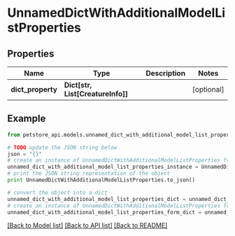 # UnnamedDictWithAdditionalModelListProperties


## Properties
Name | Type | Description | Notes
------------ | ------------- | ------------- | -------------
**dict_property** | **Dict[str, List[CreatureInfo]]** |  | [optional] 

## Example

```python
from petstore_api.models.unnamed_dict_with_additional_model_list_properties import UnnamedDictWithAdditionalModelListProperties

# TODO update the JSON string below
json = "{}"
# create an instance of UnnamedDictWithAdditionalModelListProperties from a JSON string
unnamed_dict_with_additional_model_list_properties_instance = UnnamedDictWithAdditionalModelListProperties.from_json(json)
# print the JSON string representation of the object
print UnnamedDictWithAdditionalModelListProperties.to_json()

# convert the object into a dict
unnamed_dict_with_additional_model_list_properties_dict = unnamed_dict_with_additional_model_list_properties_instance.to_dict()
# create an instance of UnnamedDictWithAdditionalModelListProperties from a dict
unnamed_dict_with_additional_model_list_properties_form_dict = unnamed_dict_with_additional_model_list_properties.from_dict(unnamed_dict_with_additional_model_list_properties_dict)
```
[[Back to Model list]](../README.md#documentation-for-models) [[Back to API list]](../README.md#documentation-for-api-endpoints) [[Back to README]](../README.md)


